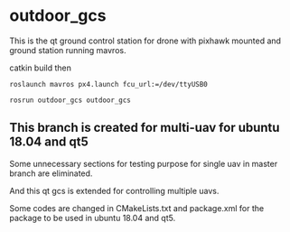 # outdoor_gcs
This is the qt ground control station for drone with pixhawk mounted and ground station running mavros.

catkin build then 

```
roslaunch mavros px4.launch fcu_url:=/dev/ttyUSB0

rosrun outdoor_gcs outdoor_gcs 
```

## This branch is created for multi-uav for ubuntu 18.04 and qt5
Some unnecessary sections for testing purpose for single uav in master branch are eliminated.

And this qt gcs is extended for controlling multiple uavs.

Some codes are changed in CMakeLists.txt and package.xml for the package to be used in ubuntu 18.04 and qt5.
